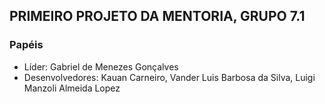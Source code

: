 ## PRIMEIRO PROJETO DA MENTORIA, GRUPO 7.1

### Papéis

- Líder: Gabriel de Menezes Gonçalves
- Desenvolvedores: Kauan Carneiro, Vander Luis Barbosa da Silva, Luigi Manzoli Almeida Lopez

